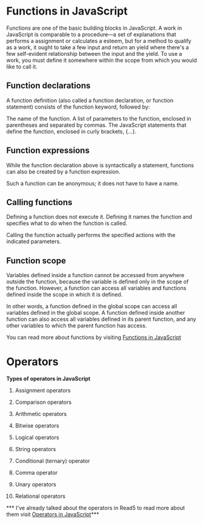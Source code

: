 # Functions in JavaScript

Functions are one of the basic building blocks in JavaScript. A work in JavaScript is comparable to a procedure—a set of explanations that performs a assignment or calculates a esteem, but for a method to qualify as a work, it ought to take a few input and return an yield where there's a few self-evident relationship between the input and the yield. To use a work, you must define it somewhere within the scope from which you would like to call it.

## Function declarations 
A function definition (also called a function declaration, or function statement) consists of the function keyword, followed by:

The name of the function.
A list of parameters to the function, enclosed in parentheses and separated by commas.
The JavaScript statements that define the function, enclosed in curly brackets, {...}.

## Function expressions
While the function declaration above is syntactically a statement, functions can also be created by a function expression.

Such a function can be anonymous; it does not have to have a name. 

## Calling functions 
Defining a function does not execute it. Defining it names the function and specifies what to do when the function is called.

Calling the function actually performs the specified actions with the indicated parameters. 

## Function scope 
Variables defined inside a function cannot be accessed from anywhere outside the function, because the variable is defined only in the scope of the function. However, a function can access all variables and functions defined inside the scope in which it is defined.

In other words, a function defined in the global scope can access all variables defined in the global scope. A function defined inside another function can also access all variables defined in its parent function, and any other variables to which the parent function has access.

You can read more about functions by visiting [Functions in JavaScript](https://developer.mozilla.org/en-US/docs/Web/JavaScript/Guide/Functions)

# Operators 

**Types of operators in JavaScript**

1. Assignment operators

2. Comparison operators

3. Arithmetic operators

4. Bitwise operators

5. Logical operators

6. String operators

7. Conditional (ternary) operator

8. Comma operator

9. Unary operators

10. Relational operators

*** I've already talked about the operators in Read5 to read more about them visit [Operators in JavaScript](https://developer.mozilla.org/en-US/docs/Web/JavaScript/Guide/Expressions_and_Operators)***